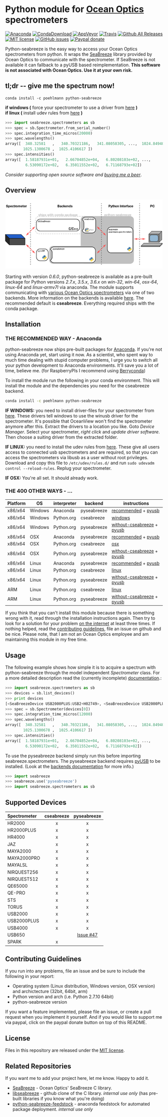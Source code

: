 # Python module for [Ocean Optics](http://www.oceanoptics.com/) spectrometers

[![Anaconda](https://anaconda.org/poehlmann/python-seabreeze/badges/version.svg)](https://anaconda.org/poehlmann/python-seabreeze)
[![CondaDownload](https://anaconda.org/poehlmann/python-seabreeze/badges/downloads.svg)](https://anaconda.org/poehlmann/python-seabreeze/files)
[![AppVeyor](https://img.shields.io/appveyor/ci/ap--/python-seabreeze.svg?label=win-whl&style=flat-square)](https://ci.appveyor.com/project/ap--/python-seabreeze)
[![Travis](https://img.shields.io/travis/ap--/python-seabreeze.svg?label=osx-whl&style=flat-square)](https://travis-ci.org/ap--/python-seabreeze)
[![Github All Releases](https://img.shields.io/github/downloads/ap--/python-seabreeze/total.svg?style=flat-square)](https://github.com/ap--/python-seabreeze/releases)
[![MIT license](http://img.shields.io/badge/license-MIT-yellowgreen.svg?style=flat-square)](http://opensource.org/licenses/MIT)
[![GitHub issues](https://img.shields.io/github/issues/ap--/python-seabreeze.svg?style=flat-square)](https://github.com/ap--/python-seabreeze/issues)
[![Paypal donate](http://img.shields.io/badge/paypal-donate-blue.svg?style=flat-square)](https://paypal.me/apoehlmann)

Python-seabreeze is the easy way to access your Ocean Optics spectrometers from
python. It wraps the [SeaBreeze](http://oceanoptics.com/product/seabreeze/)
library provided by Ocean Optics to communicate with the spectrometer. If
SeaBreeze is not available it can fallback to a pyUSB based reimplementation.
**This software is not associated with Ocean Optics. Use it at your own risk.**



## tl;dr -- give me the spectrum now!

```
conda install -c poehlmann python-seabreeze
```

**if windows (** force your spectrometer to use a driver from [here](misc/windows-driver-files.zip) **)** <br>
**if linux (** install udev rules from [here](misc/10-oceanoptics.rules) **)**

```python
>>> import seabreeze.spectrometers as sb
>>> spec = sb.Spectrometer.from_serial_number()
>>> spec.integration_time_micros(20000)
>>> spec.wavelengths()
array([  340.32581   ,   340.70321186,   341.08058305, ...,  1024.84940994,
        1025.1300678 ,  1025.4106617 ])
>>> spec.intensities()
array([  1.58187931e+01,   2.66704852e+04,   6.80208103e+02, ...,
         6.53090172e+02,   6.35011552e+02,   6.71168793e+02])
```

_Consider supporting open source software and_ [_buying me a beer_](https://paypal.me/apoehlmann).



## Overview

![overview](docs/overview.png)

Starting with version _0.6.0_, python-seabreeze is available as a pre-built
package for Python versions _2.7.x_, _3.5.x_, _3.6.x_ on _win-32_, _win-64_,
_osx-64_, _linux-64_ and _linux-armv7l_ via anaconda. The module supports communicating with
[various Ocean Optics spectrometers](#supported-devices) via one of two
backends. More information on the backends is available
[here](docs/BACKENDS.md). The recommended default is **cseabreeze**.
Everything required ships with the conda package.



## Installation


### THE RECOMMENDED WAY - Anaconda

python-seabreeze now ships pre-built packages for
[Anaconda](https://www.continuum.io/downloads). If you're not using Anaconda
yet, start using it now. As a scientist, who spent way to much time dealing
with stupid computer problems, I urge you to switch all your python development
to Anaconda environments. It'll save you a lot of time, believe me.
(for RaspberryPIs I recommend using [Berryconda](https://github.com/jjhelmus/berryconda))

To install the module run the following in your conda environment. This will
install the module and the dependencies you need for the cseabreeze backend.

```bash
conda install -c poehlmann python-seabreeze
```

**IF WINDOWS:**
you need to install driver-files for your spectrometer from [here](misc/windows-driver-files.zip). These drivers tell windows to use the winusb driver for the spectrometer. It's
possible that OceanView won't find the spectrometer anymore after this. Extract the drivers to a location you like. Goto _Device Manager_. Select your spectrometer, _right click_ and _update driver software_.
Then choose a suiting driver from the extracted folder.

**IF LINUX:**
you need to install the udev rules from [here](misc/10-oceanoptics.rules). These give all users access to connected usb spectrometers and are required, so that you can access the
spectrometers via libusb as a user without root privileges. Download and copy this file to `/etc/udev/rules.d/` and run `sudo udevadm control --reload-rules`. Replug your spectrometer.

**IF OSX:**
You're all set. It should already work.


### THE 400 OTHER WAYS - ...

| Platform | OS      | interpreter | backend     | instructions |
| -------- | ------- | ----------- | ----------  | ------------ |
| x86/x64  | Windows | Anaconda    | pyseabreeze | [recommended](README.md#the-recommended-way---anaconda) + [pyusb](docs/BACKENDS.md#install-pyseabreeze)
| x86/x64  | Windows | Python.org  | cseabreeze  | [windows](docs/WINDOWS_INSTALL.md)
| x86/x64  | Windows | Python.org  | pyseabreeze | [without-cseabreeze](docs/BACKENDS.md#install-python-seabreeze-without-cseabreeze) + [pyusb](docs/BACKENDS.md#install-pyseabreeze)
| x86/x64  | OSX     | Anaconda    | pyseabreeze | [recommended](README.md#the-recommended-way---anaconda) + [pyusb](docs/BACKENDS.md#install-pyseabreeze)
| x86/x64  | OSX     | Python.org  | cseabreeze  | [osx](docs/MACOSX_INSTALL.md)
| x86/x64  | OSX     | Python.org  | pyseabreeze | [without-cseabreeze](docs/BACKENDS.md#install-python-seabreeze-without-cseabreeze) + [pyusb](docs/BACKENDS.md#install-pyseabreeze)
| x86/x64  | Linux   | Anaconda    | pyseabreeze | [recommended](README.md#the-recommended-way---anaconda) + [pyusb](docs/BACKENDS.md#install-pyseabreeze)
| x86/x64  | Linux   | Python.org  | cseabreeze  | [linux](docs/LINUX_INSTALL.md)
| x86/x64  | Linux   | Python.org  | pyseabreeze | [without-cseabreeze](docs/BACKENDS.md#install-python-seabreeze-without-cseabreeze) + [pyusb](docs/BACKENDS.md#install-pyseabreeze)
| ARM      | Linux   | Python.org  | cseabreeze  | [linux](docs/LINUX_INSTALL.md)
| ARM      | Linux   | Python.org  | pyseabreeze | [without-cseabreeze](docs/BACKENDS.md#install-python-seabreeze-without-cseabreeze) + [pyusb](docs/BACKENDS.md#install-pyseabreeze)

If you think that you can't install this module because there is something
wrong with it, read through the installation instructions again. Then try to
look for a solution for your problem [on the internet](https://www.google.com)
at least three times. If nothing helped, read the [contributing
guidelines](#contributing-guidelines), file an issue on github and be nice.
Please note, that I am not an Ocean Optics employee and am maintaining this
module in my free time.


## Usage

The following example shows how simple it is to acquire a spectrum with
python-seabreeze through the model independent _Spectrometer_ class. For a more
detailed description read the (currently incomplete) [documentation](docs/DOCUMENTATION.md).:

```python
>>> import seabreeze.spectrometers as sb
>>> devices = sb.list_devices()
>>> print devices
[<SeaBreezeDevice USB2000PLUS:USB2+H02749>, <SeaBreezeDevice USB2000PLUS:USB2+H02751>]
>>> spec = sb.Spectrometer(devices[0])
>>> spec.integration_time_micros(12000)
>>> spec.wavelengths()
array([  340.32581   ,   340.70321186,   341.08058305, ...,  1024.84940994,
        1025.1300678 ,  1025.4106617 ])
>>> spec.intensities()
array([  1.58187931e+01,   2.66704852e+04,   6.80208103e+02, ...,
         6.53090172e+02,   6.35011552e+02,   6.71168793e+02])
```

To use the pyseabreeze backend simply run this before importing
seabreeze.spectrometers. The pyseabreeze backend requires [pyUSB](https://walac.github.io/pyusb/) to be
installed. (Look at the [backends documentation](docs/BACKENDS.md) for more
info.)

```python
>>> import seabreeze
>>> seabreeze.use('pyseabreeze')
>>> import seabreeze.spectrometers as sb
```

## Supported Devices

| Spectrometer | cseabreeze | pyseabreeze |
|:-------------|:----------:|:-----------:|
| HR2000       |     x      |      x      |
| HR2000PLUS   |     x      |      x      |
| HR4000       |     x      |      x      |
| JAZ          |     x      |      x      |
| MAYA2000     |     x      |      x      |
| MAYA2000PRO  |     x      |      x      |
| MAYALSL      |     x      |      x      |
| NIRQUEST256  |     x      |      x      |
| NIRQUEST512  |     x      |      x      |
| QE65000      |     x      |      x      |
| QE-PRO       |     x      |      x      |
| STS          |     x      |      x      |
| TORUS        |     x      |      x      |
| USB2000      |     x      |      x      |
| USB2000PLUS  |     x      |      x      |
| USB4000      |     x      |      x      |
| USB650       |            | [Issue #47](https://github.com/ap--/python-seabreeze/issues/47) |
| SPARK        |     x      |             |


## Contributing Guidelines

If you run into any problems, file an issue and be sure to include the
following in your report:

- Operating system (Linux distribution, Windows version, OSX version) and
  archictecture (32bit, 64bit, arm)
- Python version and arch (i.e. Python 2.7.10 64bit)
- python-seabreeze version

If you want a feature implemented, please file an issue, or create a pull
request when you implement it yourself. And if you would like to support me via
paypal, click on the paypal donate button on top of this README.

 
## License

Files in this repository are released under the [MIT license](LICENSE.md).


## Related Repositories

If you want me to add your project here, let me know. Happy to add it.

- [SeaBreeze](https://sourceforge.net/projects/seabreeze/) - Ocean Optics' SeaBreeze C library.
- [libseabreeze](https://github.com/ap--/libseabreeze) - github clone of the C library. _internal use only_ (has pre-built libraries if you know what you're doing)
- [python-seabreeze-feedstock](https://github.com/ap--/python-seabreeze) - anaconda feedstock for automated package deployment. _internal use only_

